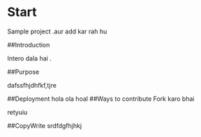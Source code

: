 # Start 
 
 Sample project .aur add kar rah hu 
 
##Introduction 


Intero dala hai .


##Purpose


dafssfhjdhfkf,tjre

##Deployment
hola ola hoal
##Ways to contribute
Fork karo bhai 

retyuiu

##CopyWrite
srdfdgfhjhkj
